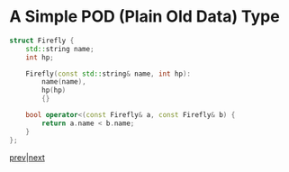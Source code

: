 # A Simple POD (Plain Old Data) Type

```c++
struct Firefly {
    std::string name;
    int hp;

    Firefly(const std::string& name, int hp):
        name(name),
        hp(hp)
        {}

    bool operator<(const Firefly& a, const Firefly& b) {
        return a.name < b.name;
    }
};
```

[prev](part0.md)|[next](part2.md)
